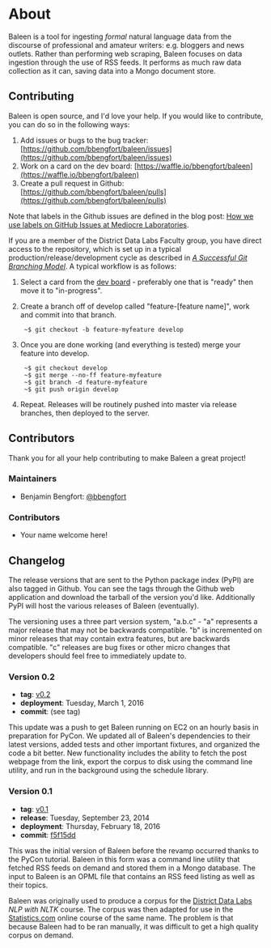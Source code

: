 # About     

Baleen is a tool for ingesting _formal_ natural language data from the discourse of professional and amateur writers: e.g. bloggers and news outlets. Rather than performing web scraping, Baleen focuses on data ingestion through the use of RSS feeds. It performs as much raw data collection as it can, saving data into a Mongo document store.

## Contributing

Baleen is open source, and I'd love your help. If you would like to contribute, you can do so in the following ways:

1. Add issues or bugs to the bug tracker: [https://github.com/bbengfort/baleen/issues](https://github.com/bbengfort/baleen/issues)
2. Work on a card on the dev board: [https://waffle.io/bbengfort/baleen](https://waffle.io/bbengfort/baleen)
3. Create a pull request in Github: [https://github.com/bbengfort/baleen/pulls](https://github.com/bbengfort/baleen/pulls)

Note that labels in the Github issues are defined in the blog post: [How we use labels on GitHub Issues at Mediocre Laboratories](https://mediocre.com/forum/topics/how-we-use-labels-on-github-issues-at-mediocre-laboratories).

If you are a member of the District Data Labs Faculty group, you have direct access to the repository, which is set up in a typical production/release/development cycle as described in _[A Successful Git Branching Model](http://nvie.com/posts/a-successful-git-branching-model/)_. A typical workflow is as follows:

1. Select a card from the [dev board](https://waffle.io/bbengfort/baleen) - preferably one that is "ready" then move it to "in-progress".

2. Create a branch off of develop called "feature-[feature name]", work and commit into that branch.

        ~$ git checkout -b feature-myfeature develop

3. Once you are done working (and everything is tested) merge your feature into develop.

        ~$ git checkout develop
        ~$ git merge --no-ff feature-myfeature
        ~$ git branch -d feature-myfeature
        ~$ git push origin develop

4. Repeat. Releases will be routinely pushed into master via release branches, then deployed to the server.

## Contributors

Thank you for all your help contributing to make Baleen a great project!

### Maintainers

- Benjamin Bengfort: [@bbengfort](https://github.com/bbengfort/)

### Contributors

- Your name welcome here!

## Changelog

The release versions that are sent to the Python package index (PyPI) are also tagged in Github. You can see the tags through the Github web application and download the tarball of the version you'd like. Additionally PyPI will host the various releases of Baleen (eventually).

The versioning uses a three part version system, "a.b.c" - "a" represents a major release that may not be backwards compatible. "b" is incremented on minor releases that may contain extra features, but are backwards compatible. "c" releases are bug fixes or other micro changes that developers should feel free to immediately update to.

### Version 0.2

* **tag**: [v0.2](https://github.com/bbengfort/baleen/releases/tag/v0.2)
* **deployment**: Tuesday, March 1, 2016
* **commit**: (see tag)

This update was a push to get Baleen running on EC2 on an hourly basis in preparation for PyCon. We updated all of Baleen's dependencies to their latest versions, added tests and other important fixtures, and organized the code a bit better. New functionality includes the ability to fetch the post webpage from the link, export the corpus to disk using the command line utility, and run in the background using the schedule library. 

### Version 0.1

* **tag**: [v0.1](https://github.com/bbengfort/baleen/releases/tag/v0.1)
* **release**: Tuesday, September 23, 2014
* **deployment**: Thursday, February 18, 2016
* **commit**: [f5f15dd](https://github.com/bbengfort/baleen/commit/f5f15dda6da9c0fb680d7af43bb941c5086845a1)

This was the initial version of Baleen before the revamp occurred thanks to the PyCon tutorial. Baleen in this form was a command line utility that fetched RSS feeds on demand and stored them in a Mongo database. The input to Baleen is an OPML file that contains an RSS feed listing as well as their topics.

Baleen was originally used to produce a corpus for the [District Data Labs](https://www.districtdatalabs.com) _NLP with NLTK_ course. The corpus was then adapted for use in the [Statistics.com](http://www.statistics.com/) online course of the same name. The problem is that because Baleen had to be ran manually, it was difficult to get a high quality corpus on demand.
